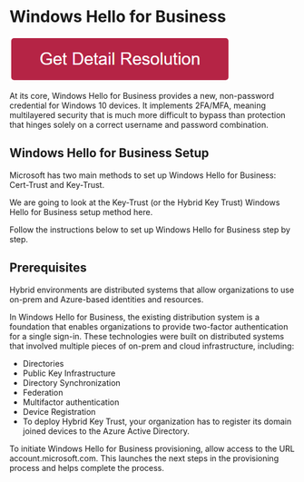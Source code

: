 # Windows Hello for Business

[![windows hello for business](redd.png)](https://icncomputer.com/windows-hello-for-business/)



At its core, Windows Hello for Business provides a new, non-password credential for Windows 10 devices. It implements 2FA/MFA, meaning multilayered security that is much more difficult to bypass than protection that hinges solely on a correct username and password combination.


## Windows Hello for Business Setup

Microsoft has two main methods to set up Windows Hello for Business: Cert-Trust and Key-Trust.

We are going to look at the Key-Trust (or the Hybrid Key Trust) Windows Hello for Business setup method here.

Follow the instructions below to set up Windows Hello for Business step by step.


## Prerequisites

Hybrid environments are distributed systems that allow organizations to use on-prem and Azure-based identities and resources.

In Windows Hello for Business, the existing distribution system is a foundation that enables organizations to provide two-factor authentication for a single sign-in. These technologies were built on distributed systems that involved multiple pieces of on-prem and cloud infrastructure, including:

* Directories
* Public Key Infrastructure
* Directory Synchronization
* Federation
* Multifactor authentication
* Device Registration
* To deploy Hybrid Key Trust, your organization has to register its domain joined devices to the Azure Active Directory.

To initiate Windows Hello for Business provisioning, allow access to the URL account.microsoft.com. This launches the next steps in the provisioning process and helps complete the process.
